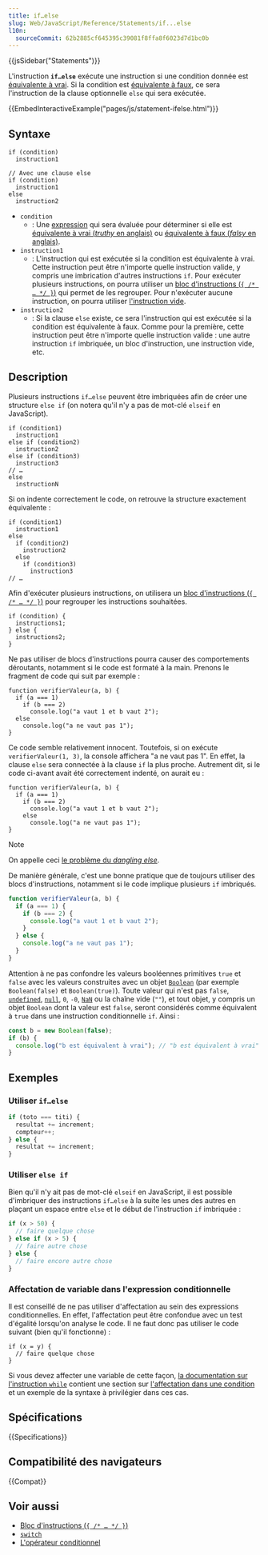 ```yaml
---
title: if…else
slug: Web/JavaScript/Reference/Statements/if...else
l10n:
  sourceCommit: 62b2885cf645395c39081f8ffa8f6023d7d1bc0b
---
```


{{jsSidebar("Statements")}}

L'instruction **`if…else`** exécute une instruction si une condition donnée est [équivalente à vrai](/fr/docs/Glossary/Truthy). Si la condition est [équivalente à faux](/fr/docs/Glossary/Falsy), ce sera l'instruction de la clause optionnelle `else` qui sera exécutée.

{{EmbedInteractiveExample("pages/js/statement-ifelse.html")}}

## Syntaxe

```js-nolint
if (condition)
  instruction1

// Avec une clause else
if (condition)
  instruction1
else
  instruction2
```

- `condition`
  - : Une [expression](/fr/docs/Web/JavaScript/Guide/Expressions_and_operators) qui sera évaluée pour déterminer si elle est [équivalente à vrai (<i lang="en">truthy</i> en anglais)](/fr/docs/Glossary/Truthy) ou [équivalente à faux (<i lang="en">falsy</i> en anglais)](/fr/docs/Glossary/Falsy).
- `instruction1`
  - : L'instruction qui est exécutée si la condition est équivalente à vrai. Cette instruction peut être n'importe quelle instruction valide, y compris une imbrication d'autres instructions `if`. Pour exécuter plusieurs instructions, on pourra utiliser un [bloc d'instructions (`{ /* … */ }`)](/fr/docs/Web/JavaScript/Reference/Statements/block) qui permet de les regrouper. Pour n'exécuter aucune instruction, on pourra utiliser [l'instruction vide](/fr/docs/Web/JavaScript/Reference/Statements/Empty).
- `instruction2`
  - : Si la clause `else` existe, ce sera l'instruction qui est exécutée si la condition est équivalente à faux. Comme pour la première, cette instruction peut être n'importe quelle instruction valide&nbsp;: une autre instruction `if` imbriquée, un bloc d'instruction, une instruction vide, etc.

## Description

Plusieurs instructions `if…else` peuvent être imbriquées afin de créer une structure `else if` (on notera qu'il n'y a pas de mot-clé `elseif` en JavaScript).

```js-nolint
if (condition1)
  instruction1
else if (condition2)
  instruction2
else if (condition3)
  instruction3
// …
else
  instructionN
```

Si on indente correctement le code, on retrouve la structure exactement équivalente&nbsp;:

```js-nolint
if (condition1)
  instruction1
else
  if (condition2)
    instruction2
  else
    if (condition3)
      instruction3
// …
```

Afin d'exécuter plusieurs instructions, on utilisera un [bloc d'instructions (`{ /* … */ }`)](/fr/docs/Web/JavaScript/Reference/Statements/block) pour regrouper les instructions souhaitées.

```js-nolint
if (condition) {
  instructions1;
} else {
  instructions2;
}
```

Ne pas utiliser de blocs d'instructions pourra causer des comportements déroutants, notamment si le code est formaté à la main. Prenons le fragment de code qui suit par exemple&nbsp;:

```js-nolint example-bad
function verifierValeur(a, b) {
  if (a === 1)
    if (b === 2)
      console.log("a vaut 1 et b vaut 2");
  else
    console.log("a ne vaut pas 1");
}
```

Ce code semble relativement innocent. Toutefois, si on exécute `verifierValeur(1, 3)`, la console affichera "a ne vaut pas 1". En effet, la clause `else` sera connectée à la clause `if` la plus proche. Autrement dit, si le code ci-avant avait été correctement indenté, on aurait eu&nbsp;:

```js-nolint
function verifierValeur(a, b) {
  if (a === 1)
    if (b === 2)
      console.log("a vaut 1 et b vaut 2");
    else
      console.log("a ne vaut pas 1");
}
```

> [!NOTE]
> On appelle ceci [le problème du <i lang="en">dangling else</i>](https://fr.wikipedia.org/wiki/Dangling_else).

De manière générale, c'est une bonne pratique que de toujours utiliser des blocs d'instructions, notamment si le code implique plusieurs `if` imbriqués.

```js example-good
function verifierValeur(a, b) {
  if (a === 1) {
    if (b === 2) {
      console.log("a vaut 1 et b vaut 2");
    }
  } else {
    console.log("a ne vaut pas 1");
  }
}
```

Attention à ne pas confondre les valeurs booléennes primitives `true` et `false` avec les valeurs construites avec un objet [`Boolean`](/fr/docs/Web/JavaScript/Reference/Global_Objects/Boolean) (par exemple `Boolean(false)` et `Boolean(true)`). Toute valeur qui n'est pas `false`, [`undefined`](/fr/docs/Web/JavaScript/Reference/Global_Objects/undefined), [`null`](/fr/docs/Web/JavaScript/Reference/Operators/null), `0`, `-0`, [`NaN`](/fr/docs/Web/JavaScript/Reference/Global_Objects/NaN) ou la chaîne vide (`""`), et tout objet, y compris un objet `Boolean` dont la valeur est `false`, seront considérés comme équivalent à `true` dans une instruction conditionnelle `if`. Ainsi&nbsp;:

```js
const b = new Boolean(false);
if (b) {
  console.log("b est équivalent à vrai"); // "b est équivalent à vrai"
}
```

## Exemples

### Utiliser `if…else`

```js
if (toto === titi) {
  resultat += increment;
  compteur++;
} else {
  resultat += increment;
}
```

### Utiliser `else if`

Bien qu'il n'y ait pas de mot-clé `elseif` en JavaScript, il est possible d'imbriquer des instructions `if…else` à la suite les unes des autres en plaçant un espace entre `else` et le début de l'instruction `if` imbriquée&nbsp;:

```js
if (x > 50) {
  // faire quelque chose
} else if (x > 5) {
  // faire autre chose
} else {
  // faire encore autre chose
}
```

### Affectation de variable dans l'expression conditionnelle

Il est conseillé de ne pas utiliser d'affectation au sein des expressions conditionnelles. En effet, l'affectation peut être confondue avec un test d'égalité lorsqu'on analyse le code. Il ne faut donc pas utiliser le code suivant (bien qu'il fonctionne)&nbsp;:

```js-nolint example-bad
if (x = y) {
  // faire quelque chose
}
```

Si vous devez affecter une variable de cette façon, [la documentation sur l'instruction `while`](/fr/docs/Web/JavaScript/Reference/Statements/while) contient une section sur [l'affectation dans une condition](/fr/docs/Web/JavaScript/Reference/Statements/while#attention_aux_affectations_dans_les_conditions) et un exemple de la syntaxe à privilégier dans ces cas.

## Spécifications

{{Specifications}}

## Compatibilité des navigateurs

{{Compat}}

## Voir aussi

- [Bloc d'instructions (`{ /* … */ }`)](/fr/docs/Web/JavaScript/Reference/Statements/block)
- [`switch`](/fr/docs/JavaScript/Reference/Statements/switch)
- [L'opérateur conditionnel](/fr/docs/Web/JavaScript/Reference/Operators/Conditional_operator)
